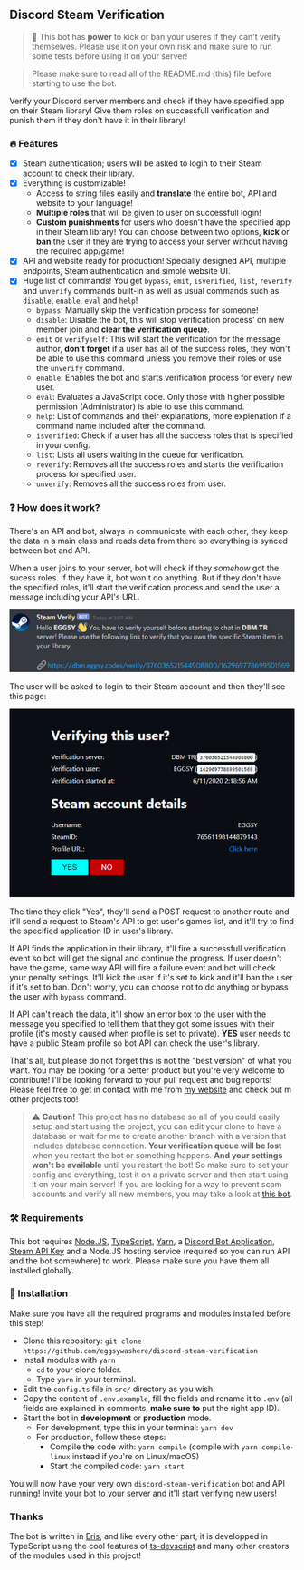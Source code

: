 ## Discord Steam Verification

> 🚧 This bot has **power** to kick or ban your useres if they can't verify themselves. Please use it on your own risk and make sure to run some tests before using it on your server!

> Please make sure to read all of the README.md (this) file before starting to use the bot.

Verify your Discord server members and check if they have specified app on their Steam library! Give them roles on successfull verification and punish them if they don't have it in their library!

### 🔥 Features

- [x] Steam authentication; users will be asked to login to their Steam account to check their library.
- [x] Everything is customizable!
  - Access to string files easily and **translate** the entire bot, API and website to your language!
  - **Multiple roles** that will be given to user on successfull login!
  - **Custom punishments** for users who doesn't have the specified app in their Steam library! You can choose between two options, **kick** or **ban** the user if they are trying to access your server without having the required app/game!
- [x] API and website ready for production! Specially designed API, multiple endpoints, Steam authentication and simple website UI.
- [x] Huge list of commands! You get `bypass`, `emit`, `isverified`, `list`, `reverify` and `unverify` commands built-in as well as usual commands such as `disable`, `enable`, `eval` and `help`!
  - `bypass`: Manually skip the verification process for someone!
  - `disable`: Disable the bot, this will stop verification process' on new member join and **clear the verification queue**.
  - `emit` or `verifyself`: This will start the verification for the message author, **don't forget** if a user has all of the success roles, they won't be able to use this command unless you remove their roles or use the `unverify` command.
  - `enable`: Enables the bot and starts verification process for every new user.
  - `eval`: Evaluates a JavaScript code. Only those with higher possible permission (Administrator) is able to use this command.
  - `help`: List of commands and their explanations, more explenation if a command name included after the command.
  - `isverified`: Check if a user has all the success roles that is specified in your config.
  - `list`: Lists all users waiting in the queue for verification.
  - `reverify`: Removes all the success roles and starts the verification process for specified user.
  - `unverify`: Removes all the success roles from user.

### ❓ How does it work?

There's an API and bot, always in communicate with each other, they keep the data in a main class and reads data from there so everything is synced between bot and API.

When a user joins to your server, bot will check if they _somehow_ got the sucess roles. If they have it, bot won't do anything. But if they don't have the specified roles, it'll start the verification process and send the user a message including your API's URL.

![verification message](/images/verification_message.png)

The user will be asked to login to their Steam account and then they'll see this page:

![verification page](/images/verification_page.png)

The time they click "Yes", they'll send a POST request to another route and it'll send a request to Steam's API to get user's games list, and it'll try to find the specified application ID in user's library.

If API finds the application in their library, it'll fire a successfull verification event so bot will get the signal and continue the progress. If user doesn't have the game, same way API will fire a failure event and bot will check your penalty settings. It'll kick the user if it's set to kick and it'll ban the user if it's set to ban. Don't worry, you can choose not to do anything or bypass the user with `bypass` command.

If API can't reach the data, it'll show an error box to the user with the message you specified to tell them that they got some issues with their profile (it's mostly caused when profile is set to private). **YES** user needs to have a public Steam profile so bot API can check the user's library.

That's all, but please do not forget this is not the "best version" of what you want. You may be looking for a better product but you're very welcome to contribute! I'll be looking forward to your pull request and bug reports! Please feel free to get in contact with me from [my website](https://eggsy.codes) and check out m other projects too!

> ⚠ **Caution!** This project has no database so all of you could easily setup and start using the project, you can edit your clone to have a database or wait for me to create another branch with a version that includes database connection. **Your verification queue will be lost** when you restart the bot or something happens. **And your settings won't be available** until you restart the bot! So make sure to set your config and everything, test it on a private server and then start using it on your main server! If you are looking for a way to prevent scam accounts and verify all new members, you may take a look at [this bot](https://altdentifier.com/).

### 🛠 Requirements

This bot requires [Node.JS](https://nodejs.org/en/download/), [TypeScript](https://www.npmjs.com/package/typescript), [Yarn](https://www.npmjs.com/package/yarn), a [Discord Bot Application](https://discord.com/developers/applications/), [Steam API Key](https://steamcommunity.com/dev/registerkey) and a Node.JS hosting service (required so you can run API and the bot somewhere) to work. Please make sure you have them all installed globally.

### 📩 Installation

Make sure you have all the required programs and modules installed before this step!

- Clone this repository: `git clone https://github.com/eggsywashere/discord-steam-verification`
- Install modules with `yarn`
  - `cd` to your clone folder.
  - Type `yarn` in your terminal.
- Edit the `config.ts` file in `src/` directory as you wish.
- Copy the content of `.env.example`, fill the fields and rename it to `.env` (all fields are explained in comments, **make sure to** put the right app ID).
- Start the bot in **development** or **production** mode.
  - For development, type this in your terminal: `yarn dev`
  - For production, follow these steps:
    - Compile the code with: `yarn compile` (compile with `yarn compile-linux` instead if you're on Linux/macOS)
    - Start the compiled code: `yarn start`

You will now have your very own `discord-steam-verification` bot and API running! Invite your bot to your server and it'll start verifying new users!

### Thanks

The bot is written in [Eris](https://abal.moe/Eris), and like every other part, it is developped in TypeScript using the cool features of [ts-devscript](https://www.npmjs.com/package/ts-devscript) and many other creators of the modules used in this project!
